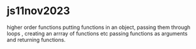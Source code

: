 # js11nov2023
higher order functions
putting functions in an object,
passing them through loops ,
creating an arrray of functions etc
passing functions as arguments and returning functions.
